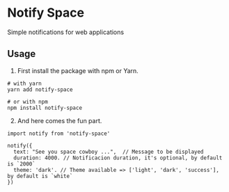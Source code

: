# Notify Space

Simple notifications for web applications

## Usage

1. First install the package with npm or Yarn.

```
# with yarn
yarn add notify-space
```

```
# or with npm
npm install notify-space
```

2. And here comes the fun part.

```
import notify from 'notify-space'

notify({
  text: "See you space cowboy ...",  // Message to be displayed
  duration: 4000. // Notificacion duration, it's optional, by default is `2000`
  theme: 'dark'. // Theme available => ['light', 'dark', 'success'], by default is `white`
})

```
